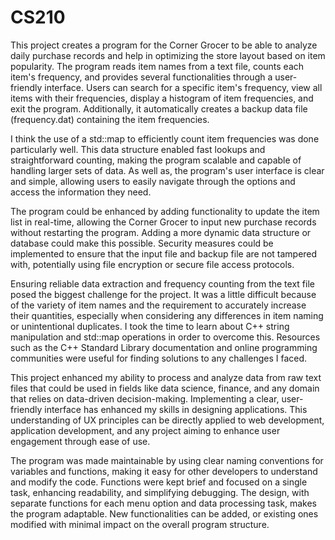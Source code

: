 # CS210

This project creates a program for the Corner Grocer to be able to analyze daily purchase records and help in optimizing the store layout based on item popularity. The program reads item names from a text file, counts each item's frequency, and provides several functionalities through a user-friendly interface. Users can search for a specific item's frequency, view all items with their frequencies, display a histogram of item frequencies, and exit the program. Additionally, it automatically creates a backup data file (frequency.dat) containing the item frequencies.

I think the use of a std::map to efficiently count item frequencies was done particularly well. This data structure enabled fast lookups and straightforward counting, making the program scalable and capable of handling larger sets of data. As well as, the program's user interface is clear and simple, allowing users to easily navigate through the options and access the information they need.

The program could be enhanced by adding functionality to update the item list in real-time, allowing the Corner Grocer to input new purchase records without restarting the program. Adding a more dynamic data structure or database could make this possible. Security measures could be implemented to ensure that the input file and backup file are not tampered with, potentially using file encryption or secure file access protocols.

Ensuring reliable data extraction and frequency counting from the text file posed the biggest challenge for the project. It was a little difficult because of the variety of item names and the requirement to accurately increase their quantities, especially when considering any differences in item naming or unintentional duplicates. I took the time to learn about C++ string manipulation and std::map operations in order to overcome this. Resources such as the C++ Standard Library documentation and online programming communities were useful for finding solutions to any challenges I faced.

This project enhanced my ability to process and analyze data from raw text files that could be used in fields like data science, finance, and any domain that relies on data-driven decision-making. Implementing a clear, user-friendly interface has enhanced my skills in designing applications. This understanding of UX principles can be directly applied to web development, application development, and any project aiming to enhance user engagement through ease of use.

The program was made maintainable by using clear naming conventions for variables and functions, making it easy for other developers to understand and modify the code. Functions were kept brief and focused on a single task, enhancing readability, and simplifying debugging. The design, with separate functions for each menu option and data processing task, makes the program adaptable. New functionalities can be added, or existing ones modified with minimal impact on the overall program structure.
